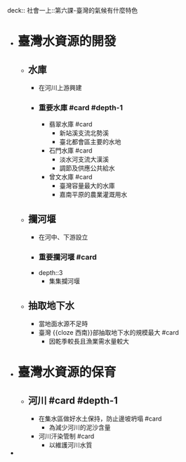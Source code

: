 deck:: 社會一上::第六課-臺灣的氣候有什麼特色

- # 臺灣水資源的開發
	- ## 水庫
		- 在河川上游興建
		- ### 重要水庫 #card #depth-1
			- 翡翠水庫 #card
				- 新站溪支流北勢溪
				- 臺北都會區主要的水地
			- 石門水庫 #card
				- 淡水河支流大漢溪
				- 調節及供應公共給水
			- 曾文水庫 #card
				- 臺灣容量最大的水庫
				- 嘉南平原的農業灌溉用水
	- ## 攔河堰
		- 在河中、下游設立
		- ### 重要攔河堰 #card
		- depth::3
			- 集集攔河堰
	- ## 抽取地下水
		- 當地面水源不足時
		- 臺灣 {{cloze 西南}}部抽取地下水的規模最大 #card
			- 因乾季較長且漁業需水量較大
- # 臺灣水資源的保育
	- ## 河川 #card #depth-1
		- 在集水區做好水土保持，防止邊坡坍塌 #card
			- 為減少河川的泥沙含量
		- 河川汗染管制 #card
			- 以維護河川水質
-